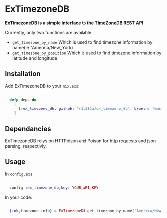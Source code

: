 # ExTimezoneDB

**ExTimezoneDB is a simple interface to the [TimeZoneDB](https://www.timezonedb.com) REST API**

Currently, only two functions are available:
* `get_timezone_by_name` Which is used to find timezone information by name\(ie "America/New\_York\)
* `get_timezone_by_position` Which is used to find timezone information by latitude and longitude

## Installation

Add ExTimezoneDB to your `mix.exs`:

```elixir
  
  defp deps do
    [
      {:ex_timezone_db, github: "r11132a/ex_timezone_db", branch: "master"}
    ]

```

## Dependancies

ExTimezoneDB relys on HTTPoison and Poison for http requests and json parsing, respectivly.


## Usage

In `config.exs`
```elixir
  
  config :ex_timezone_db,key: YOUR_API_KEY

```

In your code:

```elixir

  {:ok,timezone_info} = ExTimezoneDB.get_timezone_by_name("America/New_York")

```

